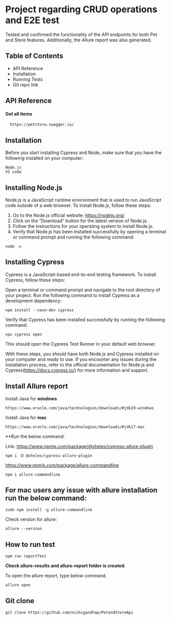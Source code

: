 
# Project regarding CRUD operations and E2E test

Tested and confirmed the functionality of the API endpoints for both Pet and Store features. Additionally, the Allure report was also generated.


## Table of Contents

* API Reference
* Installation
* Running Tests
* Git repo link

## API Reference

#### Get all items

```
  https://petstore.swagger.io/
```







## Installation

Before you start installing Cypress and Node, make sure that you have the following installed on your computer:

```
Node.js
VS code
```
## Installing Node.js

Node.js is a JavaScript runtime environment that is used to run JavaScript code outside of a web browser. To install Node.js, follow these steps:

  1. Go to the Node.js official website: https://nodejs.org/
  2. Click on the “Download” button for the latest version of Node.js.
  3. Follow the instructions for your operating system to install Node.js.
  4. Verify that Node.js has been installed successfully by opening a terminal or command prompt and running the following command:

```
node -v
```
## Installing Cypress

Cypress is a JavaScript-based end-to-end testing framework. To install Cypress, follow these steps:

Open a terminal or command prompt and navigate to the root directory of your project.
Run the following command to install Cypress as a development dependency:

```
npm install --save-dev cypress
```
Verify that Cypress has been installed successfully by running the following command:
```
npx cypress open
```
This should open the Cypress Test Runner in your default web browser.

With these steps, you should have both Node.js and Cypress installed on your computer and ready to use. If you encounter any issues during the installation process, refer to the official documentation for Node.js and Cypress(https://docs.cypress.io/) for more information and support.


## Install Allure report

Install Java for **windows**
```
https://www.oracle.com/java/technologies/downloads/#jdk19-windows
```

Install Java for **mac**

```
https://www.oracle.com/java/technologies/downloads/#jdk17-mac
```

**Run the below command:

Link: https://www.npmjs.com/package/@shelex/cypress-allure-plugin

```
npm i -D @shelex/cypress-allure-plugin
```

https://www.npmjs.com/package/allure-commandline
```
npm i allure-commandline
```

## For mac users any issue with allure installation run the below command:
```
sudo npm install -g allure-commandline
```
Check version for allure:

```
allure --version
```





## How to run test

```
npm run reportTest
```

**Check allure-results and allure-report folder is created.**

To open the allure report, type below command.

```
allure open
```

## Git clone
```
git clone https://github.com/nishigandhap/PetandStoreApi
```
